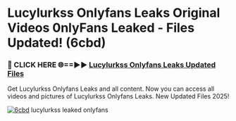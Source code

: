 # Lucylurkss Onlyfans Leaks Original Videos 0nlyFans Leaked - Files Updated! (6cbd)

<h3>🔴 CLICK HERE 🌐==►► <a href="https://tinyurl.com/2jnfzry5" rel="nofollow">Lucylurkss Onlyfans Leaks Updated Files</a></h3>

Get Lucylurkss Onlyfans Leaks and all content. Now you can access all videos and pictures of Lucylurkss Onlyfans Leaks. New Updated Files 2025!

[![6cbd](https://i.imgur.com/GyGTBgg.gif)](https://tinyurl.com/2jnfzry5)
lucylurkss leaked onlyfans